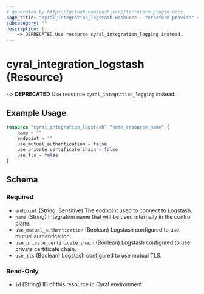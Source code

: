 ```yaml
---
# generated by https://github.com/hashicorp/terraform-plugin-docs
page_title: "cyral_integration_logstash Resource - terraform-provider-cyral"
subcategory: ""
description: |-
    ~> DEPRECATED Use resource cyral_integration_logging instead.
---
```


# cyral_integration_logstash (Resource)

~> **DEPRECATED** Use resource `cyral_integration_logging` instead.

## Example Usage

```terraform
resource "cyral_integration_logstash" "some_resource_name" {
    name = ""
    endpoint = ""
    use_mutual_authentication = false
    use_private_certificate_chain = false
    use_tls = false
}
```

<!-- schema generated by tfplugindocs -->

## Schema

### Required

-   `endpoint` (String, Sensitive) The endpoint used to connect to Logstash.
-   `name` (String) Integration name that will be used internally in the control plane.
-   `use_mutual_authentication` (Boolean) Logstash configured to use mutual authentication.
-   `use_private_certificate_chain` (Boolean) Logstash configured to use private certificate chain.
-   `use_tls` (Boolean) Logstash configured to use mutual TLS.

### Read-Only

-   `id` (String) ID of this resource in Cyral environment
